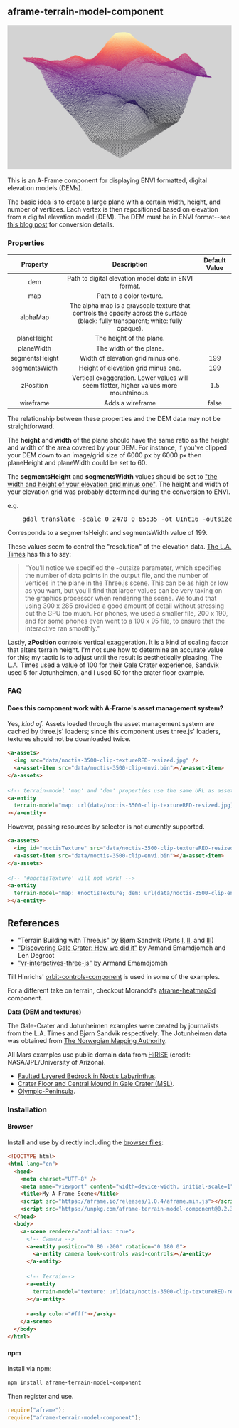 ## aframe-terrain-model-component

<p align="center">
  <img src="header-image.png" />
</p>

This is an A-Frame component for displaying ENVI formatted, digital elevation models (DEMs).

The basic idea is to create a large plane with a certain width, height, and number of vertices. Each vertex is then repositioned based on elevation from a digital elevation model (DEM). The DEM must be in ENVI format--see [this blog post](http://blog.thematicmapping.org/2013/10/terrain-building-with-threejs-part-1.html) for conversion details.

### Properties

|    Property    |                                                            Description                                                             | Default Value |
| :------------: | :--------------------------------------------------------------------------------------------------------------------------------: | :-----------: |
|      dem       |                                        Path to digital elevation model data in ENVI format.                                        |               |
|      map       |                                                      Path to a color texture.                                                      |               |
|    alphaMap    | The alpha map is a grayscale texture that controls the opacity across the surface (black: fully transparent; white: fully opaque). |               |
|  planeHeight   |                                                      The height of the plane.                                                      |               |
|   planeWidth   |                                                      The width of the plane.                                                       |               |
| segmentsHeight |                                                 Width of elevation grid minus one.                                                 |      199      |
| segmentsWidth  |                                                Height of elevation grid minus one.                                                 |      199      |
|   zPosition    |                       Vertical exaggeration. Lower values will seem flatter, higher values more mountainous.                       |      1.5      |
|   wireframe    |                                                          Adds a wireframe                                                          |     false     |

The relationship between these properties and the DEM data may not be straightforward.

The **height** and **width** of the plane should have the same ratio as the height and width of the area covered by your DEM. For instance, if you've clipped your DEM down to an image/grid size of 6000 px by 6000 px then planeHeight and planeWidth could be set to 60.

The **segmentsHeight** and **segmentsWidth** values should be set to ["the width and height of your elevation grid minus one"](http://blog.thematicmapping.org/2013/10/terrain-building-with-threejs.html). The height and width of your elevation grid was probably determined during the conversion to ENVI.

e.g.

<pre>
    gdal_translate -scale 0 2470 0 65535 -ot UInt16 -outsize <b>200 200</b> -of ENVI jotunheimen.tif jotunheimen.bin
</pre>

Corresponds to a segmentsHeight and segmentsWidth value of 199.

These values seem to control the "resolution" of the elevation data. [The L.A. Times](http://graphics.latimes.com/mars-gale-crater-how-we-did-it/) has this to say:

> "You'll notice we specified the -outsize parameter, which specifies the number of data points in the output file, and the number of vertices in the plane in the Three.js scene. This can be as high or low as you want, but you'll find that larger values can be very taxing on the graphics processor when rendering the scene. We found that using 300 x 285 provided a good amount of detail without stressing out the GPU too much. For phones, we used a smaller file, 200 x 190, and for some phones even went to a 100 x 95 file, to ensure that the interactive ran smoothly."

Lastly, **zPosition** controls vertical exaggeration. It is a kind of scaling factor that alters terrain height. I'm not sure how to determine an accurate value for this; my tactic is to adjust until the result is aesthetically pleasing. The L.A. Times used a value of 100 for their Gale Crater experience, Sandvik used 5 for Jotunheimen, and I used 50 for the crater floor example.

### FAQ

#### Does this component work with A-Frame's asset management system?

Yes, _kind of_. Assets loaded through the asset management system are cached by three.js' loaders; since this component uses three.js' loaders, textures should not be downloaded twice.

```html
<a-assets>
  <img src="data/noctis-3500-clip-textureRED-resized.jpg" />
  <a-asset-item src="data/noctis-3500-clip-envi.bin"></a-asset-item>
</a-assets>

<!-- terrain-model 'map' and 'dem' properties use the same URL as assets in <a-assets>  -->
<a-entity
  terrain-model="map: url(data/noctis-3500-clip-textureRED-resized.jpg); dem: url(data/noctis-3500-clip-envi.bin); planeWidth: 346; planeHeight: 346; segmentsWidth: 199; segmentsHeight: 199; zPosition: 100"
></a-entity>
```

However, passing resources by selector is not currently supported.

```html
<a-assets>
  <img id="noctisTexture" src="data/noctis-3500-clip-textureRED-resized.jpg" />
  <a-asset-item src="data/noctis-3500-clip-envi.bin"></a-asset-item>
</a-assets>

<!-- '#noctisTexture' will not work! -->
<a-entity
  terrain-model="map: #noctisTexture; dem: url(data/noctis-3500-clip-envi.bin); planeWidth: 346; planeHeight: 346; segmentsWidth: 199; segmentsHeight: 199; zPosition: 100"
></a-entity>
```

## References

- "Terrain Building with Three.js" by Bjørn Sandvik (Parts [I](http://blog.thematicmapping.org/2013/10/terrain-building-with-threejs-part-1.html), [II](http://blog.thematicmapping.org/2013/10/terrain-building-with-threejs.html), and [III](http://blog.thematicmapping.org/2013/10/textural-terrains-with-threejs.html))
- ["Discovering Gale Crater: How we did it"](http://graphics.latimes.com/mars-gale-crater-how-we-did-it/) by Armand Emamdjomeh and Len Degroot
- ["vr-interactives-three-js"](https://github.com/datadesk/vr-interactives-three-js) by Armand Emamdjomeh

Till Hinrichs' [orbit-controls-component](https://github.com/tizzle/aframe-orbit-controls-component) is used in some of the examples.

For a different take on terrain, checkout Morandd's [aframe-heatmap3d](https://github.com/morandd/aframe-heatmap3d) component.

**Data (DEM and textures)**

The Gale-Crater and Jotunheimen examples were created by journalists from the L.A. Times and Bjørn Sandvik respectively. The Jotunheimen data was obtained from [The Norwegian Mapping Authority](http://statkart.no/en/).

All Mars examples use public domain data from [HiRISE](http://www.uahirise.org//dtm/) (credit: NASA/JPL/University of Arizona).

- [Faulted Layered Bedrock in Noctis Labyrinthus](http://hirise.lpl.arizona.edu/dtm/dtm.php?ID=ESP_016845_1715).
- [Crater Floor and Central Mound in Gale Crater (MSL)](http://www.uahirise.org/dtm/dtm.php?ID=PSP_009650_1755).
- [Olympic-Peninsula](https://www.sciencebase.gov/catalog/item/5646dc56e4b0e2669b311a3b).

### Installation

#### Browser

Install and use by directly including the [browser files](dist):

```html
<!DOCTYPE html>
<html lang="en">
  <head>
    <meta charset="UTF-8" />
    <meta name="viewport" content="width=device-width, initial-scale=1" />
    <title>My A-Frame Scene</title>
    <script src="https://aframe.io/releases/1.0.4/aframe.min.js"></script>
    <script src="https://unpkg.com/aframe-terrain-model-component@0.2.3/dist/aframe-terrain-model-component.min.js"></script>
  </head>
  <body>
    <a-scene renderer="antialias: true">
      <!-- Camera -->
      <a-entity position="0 80 -200" rotation="0 180 0">
        <a-entity camera look-controls wasd-controls></a-entity>
      </a-entity>

      <!-- Terrain-->
      <a-entity
        terrain-model="texture: url(data/noctis-3500-clip-textureRED-resized.jpg); DEM: url(data/noctis-3500-clip-envi.bin); planeWidth: 346; planeHeight: 346; segmentsWidth: 199; segmentsHeight: 199; zPosition: 100"
      ></a-entity>

      <a-sky color="#fff"></a-sky>
    </a-scene>
  </body>
</html>
```

#### npm

Install via npm:

```bash
npm install aframe-terrain-model-component
```

Then register and use.

```js
require("aframe");
require("aframe-terrain-model-component");
```
